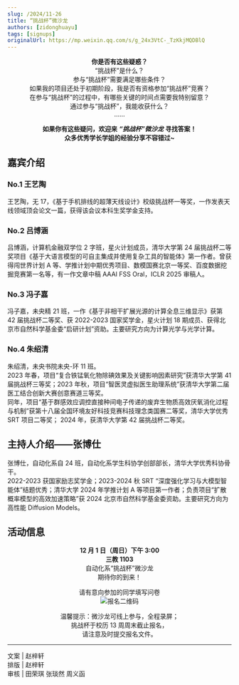 ```yaml
---
slug: /2024/11-26
title: “挑战杯”微沙龙
authors: [zidonghuayu]
tags: [signups]
originalUrl: https://mp.weixin.qq.com/s/g_24x3VtC-_TzKkjMQDBlQ
---
```


**<center>你是否有这些疑惑？**  
“挑战杯”是什么？  
参与“挑战杯”需要满足哪些条件？  
如果我的项目还处于初期阶段，我是否有资格参加“挑战杯”竞赛？  
在参与“挑战杯”的过程中，有哪些关键的时间点需要我特别留意？  
通过参与“挑战杯”，我能收获什么？  
……

**如果你有这些疑问，欢迎来** ***“挑战杯”微沙龙*** **寻找答案！**  
**众多优秀学长学姐的经验分享不容错过~**
</center>

<!--truncate-->

## 嘉宾介绍

### No.1 王艺陶

王艺陶，无 17，《基于手机排线的超薄天线设计》校级挑战杯一等奖，一作发表天线领域顶会论文一篇，获得该会议本科生奖学金支持。

### No.2 吕博涵

吕博涵，计算机金融双学位 2 字班，星火计划成员，清华大学第 24 届挑战杯二等奖项目《基于大语言模型的可自主集成并使用复杂工具的智能体》第一作者。曾获得闯世界计划 A 等、学推计划中期优秀项目、数模国赛北京一等奖、百度数据挖掘竞赛第一名等，有一作文章中稿 AAAI FSS Oral，ICLR 2025 审稿人。

### No.3 冯子嘉

冯子嘉，未央精 21 班，一作《基于非相干扩展光源的计算全息三维显示》获第 42 届挑战杯二等奖、获 2022-2023 国家奖学金，星火计划 18 期成员、获得北京市自然科学基金委“启研计划”资助。主要研究方向为计算光学与光学计算。

### No.4 朱绍清

朱绍清，未央书院未央-环 11 班。  
2023 年春，项目“复合铁锰氧化物除碘效果及关键影响因素研究”获清华大学第 41 届挑战杯三等奖；2023 年秋，项目“智医灵虚拟医生助理系统”获清华大学第二届医工结合创新大赛创意赛道三等奖。  
同年，项目“基于群感效应调控直接种间电子传递的废弃生物质高效厌氧消化过程与机制”获第十八届全国环境友好科技竞赛科技理念类国赛二等奖，清华大学优秀 SRT 项目二等奖；
2024 年，获清华大学第 42 届挑战杯二等奖。

## 主持人介绍——张博仕

张博仕，自动化系自 24 班，自动化系学生科协学创部部长，清华大学优秀科协骨干。  
2022-2023 获国家励志奖学金；2023-2024 秋 SRT “深度强化学习与大模型智能体”结题优秀；清华大学 2024 年学推计划 A 等项目第一作者；负责项目“扩散概率模型的高效加速策略”获 2024 北京市自然科学基金委资助。主要研究方向为高性能 Diffusion Models。

## 活动信息

<center>

**12 月 1 日（周日）下午 3:00**  
**三教 1103**  
自动化系“挑战杯”微沙龙  
期待你的到来！

请有意向参加的同学填写问卷  
![报名二维码](img/1.png)

温馨提示：微沙龙可线上参与，全程录屏；  
挑战杯于校历 13 周周末截止报名，  
请注意及时提交报名文件。
</center>

---

文案 | 赵梓轩  
排版 | 赵梓轩  
审核 | 田荣琪 张琰然 周义函
